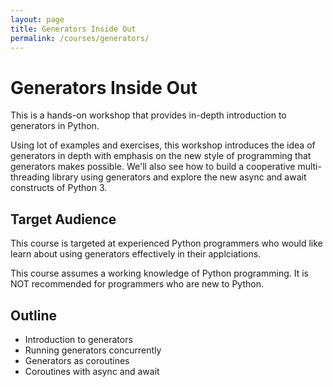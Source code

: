 ```yaml
---
layout: page
title: Generators Inside Out
permalink: /courses/generators/
---
```


# Generators Inside Out

This is a hands-on workshop that provides in-depth introduction to generators in Python.

Using lot of examples and exercises, this workshop introduces the idea of generators in depth with emphasis on the new style of programming that generators makes possible. We'll also see how to build a cooperative multi-threading library using generators and explore the new async and await constructs of Python 3.

## Target Audience

This course is targeted at experienced Python programmers who would like learn about using generators effectively in their applciations.

This course assumes a working knowledge of Python programming. It is NOT recommended for programmers who are new to Python.

## Outline

* Introduction to generators
* Running generators concurrently
* Generators as coroutines
* Coroutines with async and await
